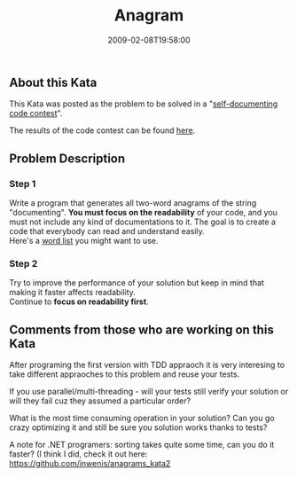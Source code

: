 ﻿---
title: "Anagram"
draft: false
date: "2009-02-08T19:58:00"
aliases:
  - "/KataAnagram"

---
## About this Kata

This Kata was posted as the problem to be solved in a "[self-documenting code contest](http://selfexplanatorycode.blogspot.com/2008/08/announcing-self-documenting-code.html)".

The results of the code contest can be found [here](http://selfexplanatorycode.blogspot.com/2008/09/results.html).

## Problem Description

### Step 1
Write a program that generates all two-word anagrams of the string "documenting".
**You must focus on the readability** of your code, and you must not include any kind of documentations to it.
The goal is to create a code that everybody can read and understand easily.  
Here's a [word list](/kata/word_list.txt) you might want to use.

### Step 2

Try to improve the performance of your solution but keep in mind that making it faster affects readability.  
Continue to **focus on readability first**.


## Comments from those who are working on this Kata

After programing the first version with TDD appraoch it is very interesing to take different appraoches to this problem and reuse your tests.

If you use parallel/multi-threading - will your tests still verify your solution or will they fail cuz they assumed a particular order?

What is the most time consuming operation in your solution? Can you go crazy optimizing it and still be sure you solution works thanks to tests?

A note for .NET programers: sorting takes quite some time, can you do it faster? (I think I did, check it out here: https://github.com/inwenis/anagrams_kata2